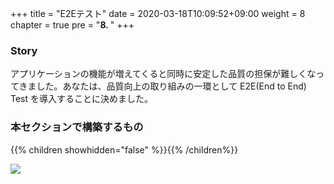+++
title = "E2Eテスト"
date = 2020-03-18T10:09:52+09:00
weight = 8
chapter = true
pre = "<b>8. </b>"
+++

### Story

アプリケーションの機能が増えてくると同時に安定した品質の担保が難しくなってきました。あなたは、品質向上の取り組みの一環として E2E(End to End) Test を導入することに決めました。

### 本セクションで構築するもの

{{% children showhidden="false" %}}{{% /children%}}

![](/images/07_multi_env/e2e.png)
